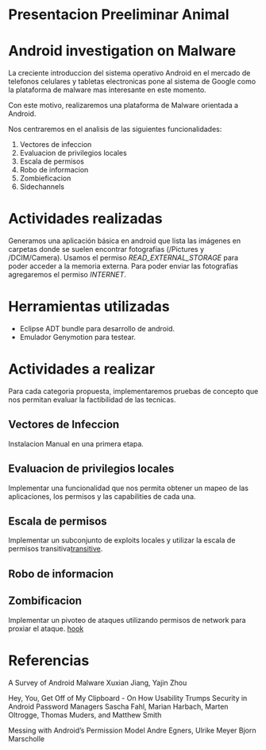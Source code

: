 Presentacion Preeliminar Animal
===============================

Android investigation on Malware
=================================

La creciente introduccion del sistema operativo Android en el mercado de telefonos celulares y tabletas electronicas pone al sistema de Google como la plataforma de malware mas interesante en este momento.

Con este motivo, realizaremos una plataforma de Malware orientada a Android.

Nos centraremos en el analisis de las siguientes funcionalidades:

 1. Vectores de infeccion
 2. Evaluacion de privilegios locales
 3. Escala de permisos
 4. Robo de informacion
 5. Zombieficacion
 6. Sidechannels


Actividades realizadas
======================

Generamos una aplicación básica en android que lista las imágenes en carpetas donde se suelen encontrar fotografías (/Pictures y /DCIM/Camera). Usamos el permiso *READ_EXTERNAL_STORAGE* para poder acceder a la memoria externa. Para poder enviar las fotografías agregaremos el permiso *INTERNET*.

Herramientas utilizadas
=======================

* Eclipse ADT bundle para desarrollo de android.
* Emulador Genymotion para testear.

Actividades a realizar
=======================
Para cada categoria propuesta, implementaremos pruebas de concepto que nos permitan evaluar la factibilidad de las tecnicas.

Vectores de Infeccion
----------------------
Instalacion Manual en una primera etapa.

Evaluacion de privilegios locales
--------------------------------------------

Implementar una funcionalidad que nos permita obtener un mapeo de las aplicaciones, los permisos y las capabilities de cada una.

Escala de permisos
------------------

Implementar un subconjunto de exploits locales y utilizar la escala de permisos transitiva[transitive].

Robo de informacion
-------------------

Zombificacion
--------------

Implementar un pivoteo de ataques utilizando permisos de network para proxiar el ataque. [hook]


Referencias
==============================
A Survey of Android Malware
Xuxian Jiang, Yajin Zhou 

[transitive]: ups "Privilege Escalation Attacks on Android - Lucas Davi, Alexandra Dmitrienko , Ahmad-Reza Sadeghi, Marcel Winandy"

[hook]: http://code.google.com/p/hookme "Hook me"

[perms]: http://code.google.com/p/hookme/ "Permisos de android"


Hey, You, Get Off of My Clipboard - On How Usability Trumps Security in Android Password Managers
Sascha Fahl, Marian Harbach, Marten Oltrogge, Thomas Muders, and Matthew Smith

Messing with Android’s Permission Model 
Andre Egners, Ulrike Meyer Bjorn Marscholle 
